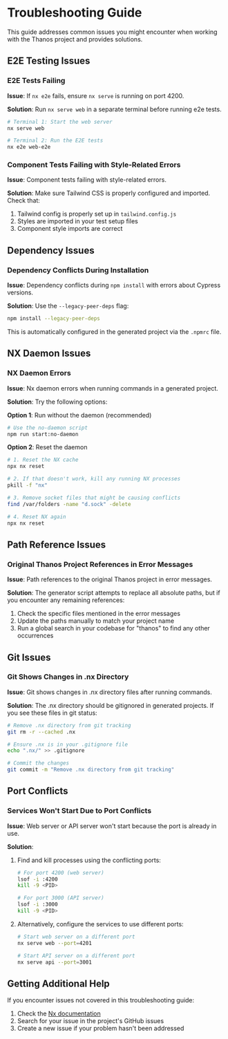 # Troubleshooting Guide

This guide addresses common issues you might encounter when working with the Thanos project and provides solutions.

## E2E Testing Issues

### E2E Tests Failing

**Issue**: If `nx e2e` fails, ensure `nx serve` is running on port 4200.

**Solution**: Run `nx serve web` in a separate terminal before running e2e tests.

```bash
# Terminal 1: Start the web server
nx serve web

# Terminal 2: Run the E2E tests
nx e2e web-e2e
```

### Component Tests Failing with Style-Related Errors

**Issue**: Component tests failing with style-related errors.

**Solution**: Make sure Tailwind CSS is properly configured and imported. Check that:

1. Tailwind config is properly set up in `tailwind.config.js`
2. Styles are imported in your test setup files
3. Component style imports are correct

## Dependency Issues

### Dependency Conflicts During Installation

**Issue**: Dependency conflicts during `npm install` with errors about Cypress versions.

**Solution**: Use the `--legacy-peer-deps` flag:

```bash
npm install --legacy-peer-deps
```

This is automatically configured in the generated project via the `.npmrc` file.

## NX Daemon Issues

### NX Daemon Errors

**Issue**: Nx daemon errors when running commands in a generated project.

**Solution**: Try the following options:

**Option 1**: Run without the daemon (recommended)

```bash
# Use the no-daemon script
npm run start:no-daemon
```

**Option 2**: Reset the daemon

```bash
# 1. Reset the NX cache
npx nx reset

# 2. If that doesn't work, kill any running NX processes
pkill -f "nx"

# 3. Remove socket files that might be causing conflicts
find /var/folders -name "d.sock" -delete

# 4. Reset NX again
npx nx reset
```

## Path Reference Issues

### Original Thanos Project References in Error Messages

**Issue**: Path references to the original Thanos project in error messages.

**Solution**: The generator script attempts to replace all absolute paths, but if you encounter any remaining references:

1. Check the specific files mentioned in the error messages
2. Update the paths manually to match your project name
3. Run a global search in your codebase for "thanos" to find any other occurrences

## Git Issues

### Git Shows Changes in .nx Directory

**Issue**: Git shows changes in .nx directory files after running commands.

**Solution**: The .nx directory should be gitignored in generated projects. If you see these files in git status:

```bash
# Remove .nx directory from git tracking
git rm -r --cached .nx

# Ensure .nx is in your .gitignore file
echo ".nx/" >> .gitignore

# Commit the changes
git commit -m "Remove .nx directory from git tracking"
```

## Port Conflicts

### Services Won't Start Due to Port Conflicts

**Issue**: Web server or API server won't start because the port is already in use.

**Solution**:

1. Find and kill processes using the conflicting ports:

   ```bash
   # For port 4200 (web server)
   lsof -i :4200
   kill -9 <PID>

   # For port 3000 (API server)
   lsof -i :3000
   kill -9 <PID>
   ```

2. Alternatively, configure the services to use different ports:

   ```bash
   # Start web server on a different port
   nx serve web --port=4201

   # Start API server on a different port
   nx serve api --port=3001
   ```

## Getting Additional Help

If you encounter issues not covered in this troubleshooting guide:

1. Check the [Nx documentation](https://nx.dev/getting-started/intro)
2. Search for your issue in the project's GitHub issues
3. Create a new issue if your problem hasn't been addressed
